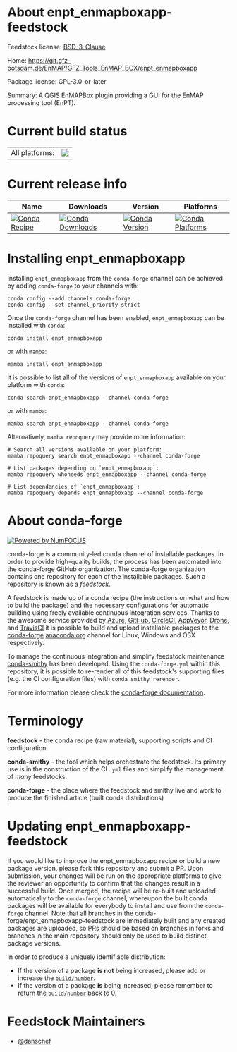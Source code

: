About enpt_enmapboxapp-feedstock
================================

Feedstock license: [BSD-3-Clause](https://github.com/conda-forge/enpt_enmapboxapp-feedstock/blob/main/LICENSE.txt)

Home: https://git.gfz-potsdam.de/EnMAP/GFZ_Tools_EnMAP_BOX/enpt_enmapboxapp

Package license: GPL-3.0-or-later

Summary: A QGIS EnMAPBox plugin providing a GUI for the EnMAP processing tool (EnPT).

Current build status
====================


<table><tr><td>All platforms:</td>
    <td>
      <a href="https://dev.azure.com/conda-forge/feedstock-builds/_build/latest?definitionId=18935&branchName=main">
        <img src="https://dev.azure.com/conda-forge/feedstock-builds/_apis/build/status/enpt_enmapboxapp-feedstock?branchName=main">
      </a>
    </td>
  </tr>
</table>

Current release info
====================

| Name | Downloads | Version | Platforms |
| --- | --- | --- | --- |
| [![Conda Recipe](https://img.shields.io/badge/recipe-enpt_enmapboxapp-green.svg)](https://anaconda.org/conda-forge/enpt_enmapboxapp) | [![Conda Downloads](https://img.shields.io/conda/dn/conda-forge/enpt_enmapboxapp.svg)](https://anaconda.org/conda-forge/enpt_enmapboxapp) | [![Conda Version](https://img.shields.io/conda/vn/conda-forge/enpt_enmapboxapp.svg)](https://anaconda.org/conda-forge/enpt_enmapboxapp) | [![Conda Platforms](https://img.shields.io/conda/pn/conda-forge/enpt_enmapboxapp.svg)](https://anaconda.org/conda-forge/enpt_enmapboxapp) |

Installing enpt_enmapboxapp
===========================

Installing `enpt_enmapboxapp` from the `conda-forge` channel can be achieved by adding `conda-forge` to your channels with:

```
conda config --add channels conda-forge
conda config --set channel_priority strict
```

Once the `conda-forge` channel has been enabled, `enpt_enmapboxapp` can be installed with `conda`:

```
conda install enpt_enmapboxapp
```

or with `mamba`:

```
mamba install enpt_enmapboxapp
```

It is possible to list all of the versions of `enpt_enmapboxapp` available on your platform with `conda`:

```
conda search enpt_enmapboxapp --channel conda-forge
```

or with `mamba`:

```
mamba search enpt_enmapboxapp --channel conda-forge
```

Alternatively, `mamba repoquery` may provide more information:

```
# Search all versions available on your platform:
mamba repoquery search enpt_enmapboxapp --channel conda-forge

# List packages depending on `enpt_enmapboxapp`:
mamba repoquery whoneeds enpt_enmapboxapp --channel conda-forge

# List dependencies of `enpt_enmapboxapp`:
mamba repoquery depends enpt_enmapboxapp --channel conda-forge
```


About conda-forge
=================

[![Powered by
NumFOCUS](https://img.shields.io/badge/powered%20by-NumFOCUS-orange.svg?style=flat&colorA=E1523D&colorB=007D8A)](https://numfocus.org)

conda-forge is a community-led conda channel of installable packages.
In order to provide high-quality builds, the process has been automated into the
conda-forge GitHub organization. The conda-forge organization contains one repository
for each of the installable packages. Such a repository is known as a *feedstock*.

A feedstock is made up of a conda recipe (the instructions on what and how to build
the package) and the necessary configurations for automatic building using freely
available continuous integration services. Thanks to the awesome service provided by
[Azure](https://azure.microsoft.com/en-us/services/devops/), [GitHub](https://github.com/),
[CircleCI](https://circleci.com/), [AppVeyor](https://www.appveyor.com/),
[Drone](https://cloud.drone.io/welcome), and [TravisCI](https://travis-ci.com/)
it is possible to build and upload installable packages to the
[conda-forge](https://anaconda.org/conda-forge) [anaconda.org](https://anaconda.org/)
channel for Linux, Windows and OSX respectively.

To manage the continuous integration and simplify feedstock maintenance
[conda-smithy](https://github.com/conda-forge/conda-smithy) has been developed.
Using the ``conda-forge.yml`` within this repository, it is possible to re-render all of
this feedstock's supporting files (e.g. the CI configuration files) with ``conda smithy rerender``.

For more information please check the [conda-forge documentation](https://conda-forge.org/docs/).

Terminology
===========

**feedstock** - the conda recipe (raw material), supporting scripts and CI configuration.

**conda-smithy** - the tool which helps orchestrate the feedstock.
                   Its primary use is in the construction of the CI ``.yml`` files
                   and simplify the management of *many* feedstocks.

**conda-forge** - the place where the feedstock and smithy live and work to
                  produce the finished article (built conda distributions)


Updating enpt_enmapboxapp-feedstock
===================================

If you would like to improve the enpt_enmapboxapp recipe or build a new
package version, please fork this repository and submit a PR. Upon submission,
your changes will be run on the appropriate platforms to give the reviewer an
opportunity to confirm that the changes result in a successful build. Once
merged, the recipe will be re-built and uploaded automatically to the
`conda-forge` channel, whereupon the built conda packages will be available for
everybody to install and use from the `conda-forge` channel.
Note that all branches in the conda-forge/enpt_enmapboxapp-feedstock are
immediately built and any created packages are uploaded, so PRs should be based
on branches in forks and branches in the main repository should only be used to
build distinct package versions.

In order to produce a uniquely identifiable distribution:
 * If the version of a package **is not** being increased, please add or increase
   the [``build/number``](https://docs.conda.io/projects/conda-build/en/latest/resources/define-metadata.html#build-number-and-string).
 * If the version of a package **is** being increased, please remember to return
   the [``build/number``](https://docs.conda.io/projects/conda-build/en/latest/resources/define-metadata.html#build-number-and-string)
   back to 0.

Feedstock Maintainers
=====================

* [@danschef](https://github.com/danschef/)

